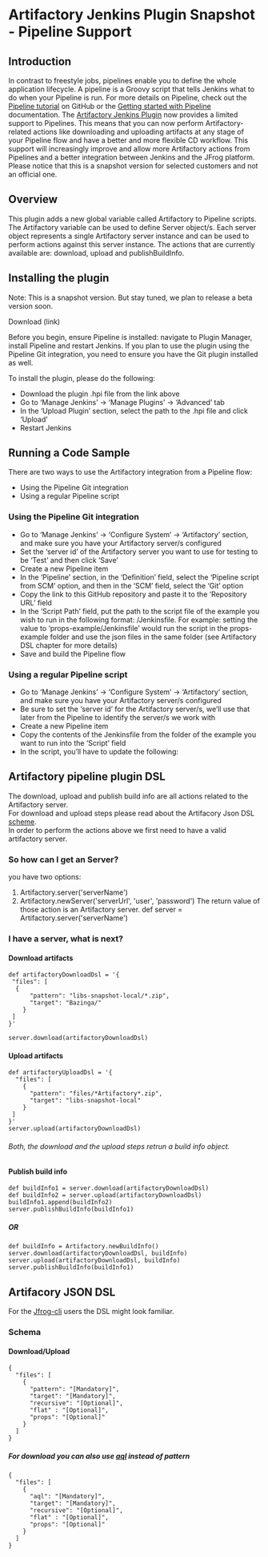# Artifactory Jenkins Plugin Snapshot - Pipeline Support

## Introduction
In contrast to freestyle jobs, pipelines enable you to define the whole application lifecycle. 
A pipeline is a Groovy script that tells Jenkins what to do when your Pipeline is run.
For more details on Pipeline, check out the [Pipeline tutorial](https://github.com/jenkinsci/pipeline-plugin/blob/master/TUTORIAL.md) on GitHub or the [Getting started with Pipeline](https://jenkins.io/doc/pipeline/) documentation.
The [Artifactory Jenkins Plugin](https://github.com/JFrogDev/jenkins-artifactory-plugin) now provides a limited support to Pipelines. This means that you can now perform Artifactory-related actions like downloading and uploading artifacts at any stage of your Pipeline flow and have a better and more flexible CD workflow.
This support will increasingly improve and allow more Artifactory actions from Pipelines and a better integration between Jenkins and the JFrog platform.
Please notice that this is a snapshot version for selected customers and not an official one.

## Overview
This plugin adds a new global variable called Artifactory to Pipeline scripts.
The Artifactory variable can be used to define Server object/s.
Each server object represents a single Artifactory server instance and can be used to perform actions against this server instance.
The actions that are currently available are: download, upload and publishBuildInfo.

## Installing the plugin
Note: This is a snapshot version. But stay tuned, we plan to release a beta version soon. 

Download (link) 

Before you begin, ensure Pipeline is installed: navigate to Plugin Manager, install Pipeline and restart Jenkins.
If you plan to use the plugin using the Pipeline Git integration, you need to ensure you have the Git plugin installed as well.

To install the plugin, please do the following:
* Download the plugin .hpi file from the link above
* Go to ‘Manage Jenkins’ → ‘Manage Plugins’ → ‘Advanced’ tab
* In the ‘Upload Plugin’ section, select the path to the .hpi file and click ‘Upload’
* Restart Jenkins

## Running a Code Sample
There are two ways to use the Artifactory integration from a Pipeline flow:
* Using the Pipeline Git integration
* Using a regular Pipeline script

### Using the Pipeline Git integration
* Go to ‘Manage Jenkins’ → ‘Configure System’ → ‘Artifactory’ section, and make sure you have your Artifactory server/s configured
* Set the ‘server id’ of the Artifactory server you want to use for testing to be ‘Test’ and then click ‘Save’
* Create a new Pipeline item
* In the ‘Pipeline’ section, in the ‘Definition’ field, select the ‘Pipeline script from SCM’ option, and then in the ‘SCM’ field, select the ‘Git’ option
* Copy the link to this GitHub repository and paste it to the ‘Repository URL’ field
* In the ‘Script Path’ field, put the path to the script file of the example you wish to run in the following format: <EXAMPLE-NAME>/Jenkinsfile. For example: setting the value to  ‘props-example/Jenkinsfile’ would run the script in the props-example folder and use the json files in the same folder (see Artifactory DSL chapter for more details)
* Save and build the Pipeline flow

### Using a regular Pipeline script
* Go to ‘Manage Jenkins’ → ‘Configure System’ → ‘Artifactory’ section, and make sure you have your Artifactory server/s configured
* Be sure to set the ‘server id’ for the Artifactory server/s, we’ll use that later from the Pipeline to identify the server/s we work with
* Create a new Pipeline item
* Copy the contents of the Jenkinsfile from the folder of the example you want to run into the ‘Script’ field
* In the script, you’ll have to update the following:

## Artifactory pipeline plugin DSL

The download, upload and publish build info are all actions related to the Artifactory server.<br>
For download and upload steps please read about the Artifacory Json DSL [scheme](#schema).<br>
In order to perform the actions above we first need to have a valid artifactory server.

### So how can I get an Server?
you have two options:
  1. Artifactory.server('serverName')
  2. Artifactory.newServer('serverUrl', 'user', 'password')
The return value of those action is an Artifactory server.
def server = Artifactory.server('serverName')

### I have a server, what is next?

#### Download artifacts

```
def artifactoryDownloadDsl = '{
 "files": [
  {
      "pattern": "libs-snapshot-local/*.zip",
      "target": "Bazinga/"
    }
 ]
}'

server.download(artifactoryDownloadDsl)
```

#### Upload artifacts

```
def artifactoryUploadDsl = '{
  "files": [
    {
      "pattern": "files/*Artifactory*.zip",
      "target": "libs-snapshot-local"
    }
 ]
}'
server.upload(artifactoryDownloadDsl)
```

###### Both, the download and the upload steps retrun a build info object.

#### Publish build info

```
def buildInfo1 = server.download(artifactoryDownloadDsl)
def buildInfo2 = server.upload(artifactoryDownloadDsl)
buildInfo1.append(buildInfo2)
server.publishBuildInfo(buildInfo1)
```
##### OR


```
def buildInfo = Artifactory.newBuildInfo()
server.download(artifactoryDownloadDsl, buildInfo)
server.upload(artifactoryDownloadDsl, buildInfo)
server.publishBuildInfo(buildInfo1)
```

## Artifacory JSON DSL
For the [Jfrog-cli](https://www.jfrog.com/confluence/display/RTF/JFrog+CLI) users the DSL might look familiar.

### Schema
#### Download/Upload

```
{
  "files": [
    {
      "pattern": "[Mandatory]",
      "target": "[Mandatory]",
      "recursive": "[Optional]",
      "flat" : "[Optional]",
      "props": "[Optional]"
    }
  ]
}
```

##### For download you can also use [aql](https://www.jfrog.com/confluence/display/RTF/Artifactory+Query+Language) instead of pattern

```
{
  "files": [
    {
      "aql": "[Mandatory]",
      "target": "[Mandatory]",
      "recursive": "[Optional]",
      "flat" : "[Optional]",
      "props": "[Optional]"
    }
  ]
}
```
